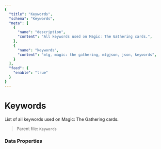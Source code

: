```yaml
---
{
  "title": "Keywords",
  "schema": "Keywords",
  "meta": [
    {
      "name": "description",
      "content": "All keywords used on Magic: The Gathering cards.",
    },
    {
      "name": "keywords",
      "content": "mtg, magic: the gathering, mtgjson, json, keywords",
    }
  ],
  "feed": {
    "enable": "true"
  }
}
---
```


# Keywords

List of all keywords used on Magic: The Gathering cards.

> Parent file: `Keywords`  

### Data Properties

<Documentation/>
